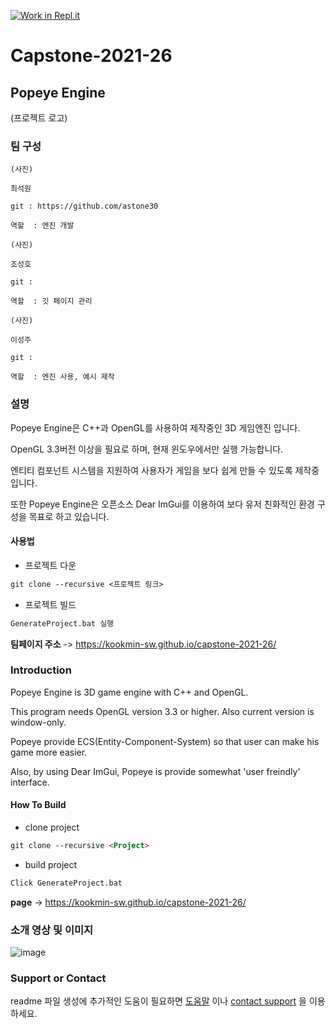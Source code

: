 [![Work in Repl.it](https://classroom.github.com/assets/work-in-replit-14baed9a392b3a25080506f3b7b6d57f295ec2978f6f33ec97e36a161684cbe9.svg)](https://classroom.github.com/online_ide?assignment_repo_id=365375&assignment_repo_type=GroupAssignmentRepo)
# Capstone-2021-26

## Popeye Engine  

(프로젝트 로고)
### 팀 구성


```
(사진)

최석원

git : https://github.com/astone30

역할  : 엔진 개발

```

```
(사진)

조성호 

git : 

역할  : 깃 페이지 관리
```

```
(사진)

이성주

git :

역할  : 엔진 사용, 예시 제작
```


### 설명

Popeye Engine은 C++과 OpenGL를 사용하여 제작중인 3D 게임엔진 입니다.

OpenGL 3.3버전 이상을 필요로 하며, 현재 윈도우에서만 실행 가능합니다.

엔티티 컴포넌트 시스템을 지원하여 사용자가 게임을 보다 쉽게 만들 수 있도록 제작중입니다.

또한 Popeye Engine은 오픈소스 Dear ImGui를 이용하여 보다 유저 친화적인 환경 구성을 목표로 하고 있습니다.

#### 사용법

- 프로젝트 다운
```markdown
git clone --recursive <프로젝트 링크>
```

- 프로젝트 빌드
```markdown
GenerateProject.bat 실행
```

**팀페이지 주소** -> https://kookmin-sw.github.io/capstone-2021-26/  


### Introduction

Popeye Engine is 3D game engine with C++ and OpenGL.

This program needs OpenGL version 3.3 or higher. Also current version is window-only.

Popeye provide ECS(Entity-Component-System) so that user can make his game more easier.

Also, by using Dear ImGui, Popeye is provide somewhat 'user freindly' interface.

#### How To Build

- clone project
```markdown
git clone --recursive <Project>
```

- build project
```markdown
Click GenerateProject.bat
```

**page** -> https://kookmin-sw.github.io/capstone-2021-26/


### 소개 영상 및 이미지
![image](https://user-images.githubusercontent.com/17774946/113366636-be2d1300-9394-11eb-9b49-9cff7fb947a0.png)





### Support or Contact

readme 파일 생성에 추가적인 도움이 필요하면 [도움말](https://help.github.com/articles/about-readmes/) 이나 [contact support](https://github.com/contact) 을 이용하세요.



